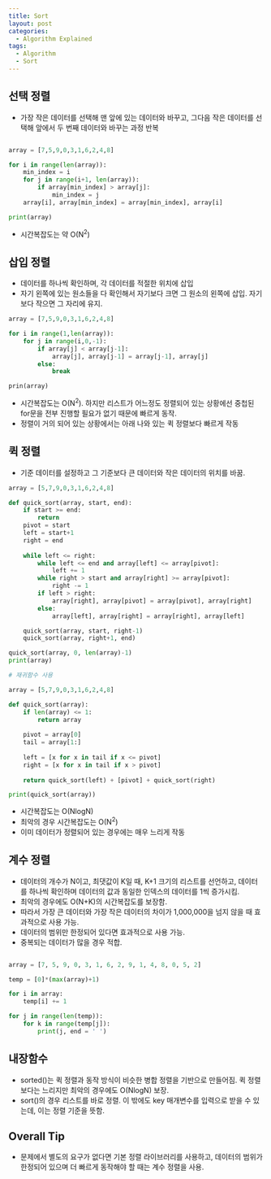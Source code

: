 ```yaml
---
title: Sort
layout: post
categories:
  - Algorithm Explained
tags:
  - Algorithm
  - Sort
---
```

## 선택 정렬

* 가장 작은 데이터를 선택해 맨 앞에 있는 데이터와 바꾸고, 그다음 작은 데이터를 선택해 앞에서 두 번째 데이터와 바꾸는 과정 반복

```python

array = [7,5,9,0,3,1,6,2,4,8]

for i in range(len(array)):
    min_index = i
    for j in range(i+1, len(array)):
        if array[min_index] > array[j]:
            min_index = j
    array[i], array[min_index] = array[min_index], array[i]

print(array)

```

* 시간복잡도는 약 O(N<sup>2</sup>)

## 삽입 정렬

* 데이터를 하나씩 확인하며, 각 데이터를 적절한 위치에 삽입
* 자기 왼쪽에 있는 원소들을 다 확인해서 자기보다 크면 그 원소의 왼쪽에 삽입. 자기보다 작으면 그 자리에 유지.

```python
array = [7,5,9,0,3,1,6,2,4,8]

for i in range(1,len(array)):
    for j in range(i,0,-1):
        if array[j] < array[j-1]:
            array[j], array[j-1] = array[j-1], array[j]
        else:
            break

prin(array)
```

* 시간복잡도는 O(N<sup>2</sup>). 하지만 리스트가 어느정도 정렬되어 있는 상황에선 중첩된 for문을 전부 진행할 필요가 없기 때문에 빠르게 동작.
* 정렬이 거의 되어 있는 상황에서는 아래 나와 있는 퀵 정렬보다 빠르게 작동

## 퀵 정렬

* 기준 데이터를 설정하고 그 기준보다 큰 데이터와 작은 데이터의 위치를 바꿈.

```python
array = [5,7,9,0,3,1,6,2,4,8]

def quick_sort(array, start, end):
    if start >= end:
        return
    pivot = start
    left = start+1
    right = end
    
    while left <= right:
        while left <= end and array[left] <= array[pivot]:
            left += 1
        while right > start and array[right] >= array[pivot]:
            right -= 1
        if left > right:
            array[right], array[pivot] = array[pivot], array[right]
        else:
            array[left], array[right] = array[right], array[left]

    quick_sort(array, start, right-1)
    quick_sort(array, right+1, end)

quick_sort(array, 0, len(array)-1)
print(array)
```

```python
# 재귀함수 사용

array = [5,7,9,0,3,1,6,2,4,8]

def quick_sort(array):
    if len(array) <= 1:
        return array
    
    pivot = array[0]
    tail = array[1:]
    
    left = [x for x in tail if x <= pivot]
    right = [x for x in tail if x > pivot]
    
    return quick_sort(left) + [pivot] + quick_sort(right)

print(quick_sort(array))
```

* 시간복잡도는 O(NlogN)
* 최악의 경우 시간복잡도는 O(N<sup>2</sup>)
* 이미 데이터가 정렬되어 있는 경우에는 매우 느리게 작동

## 계수 정렬

* 데이터의 개수가 N이고, 최댓값이 K일 때, K+1 크기의 리스트를 선언하고, 데이터를 하나씩 확인하며 데이터의 값과 동일한 인덱스의 데이터를 1씩
증가시킴.
* 최악의 경우에도 O(N+K)의 시간복잡도를 보장함.
* 따라서 가장 큰 데이터와 가장 작은 데이터의 차이가 1,000,000을 넘지 않을 때 효과적으로 사용 가능.
* 데이터의 범위만 한정되어 있다면 효과적으로 사용 가능.
* 중복되는 데이터가 많을 경우 적합.

```python

array = [7, 5, 9, 0, 3, 1, 6, 2, 9, 1, 4, 8, 0, 5, 2]

temp = [0]*(max(array)+1)

for i in array:
    temp[i] += 1

for j in range(len(temp)):
    for k in range(temp[j]):
        print(j, end = ' ')

```

## 내장함수

* sorted()는 퀵 정렬과 동작 방식이 비슷한 병합 정렬을 기반으로 만들어짐. 퀵 정렬 보다는 느리지만 최악의 경우에도 O(NlogN) 보장.
* sort()의 경우 리스트를 바로 정렬. 이 밖에도 key 매개변수를 입력으로 받을 수 있는데, 이는 정렬 기준을 뜻함.

## Overall Tip

* 문제에서 별도의 요구가 없다면 기본 정렬 라이브러리를 사용하고, 데이터의 범위가 한정되어 있으며 더 빠르게 동작해야 할 때는 계수 정렬을 사용.

